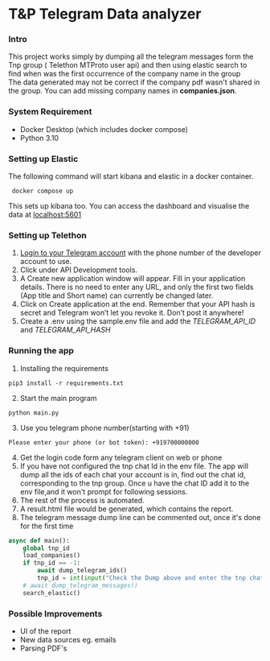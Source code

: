 
# T&P Telegram Data analyzer 

### Intro 

This project works simply by dumping all the telegram messages form the Tnp group ( Telethon MTProto user api) and 
then using elastic search to find when was the first occurrence of the company name in the group
<br>
The data generated may not be correct if the company pdf wasn't shared in the group. 
You can add missing company names in **companies.json**. 



### System Requirement 

* Docker Desktop (which includes docker compose)
* Python 3.10


### Setting up Elastic 

The following command will start kibana and elastic in a docker container.

```shell
 docker compose up
```
This sets up kibana too. You can access the dashboard and visualise the data at [localhost:5601](http://localhost:5601)


### Setting up Telethon 

1. [Login to your Telegram account](https://my.telegram.org/) with the phone number of the developer account to use.
2. Click under API Development tools.
3. A Create new application window will appear. Fill in your application details. There is no need to enter any URL, and only the first two fields (App title and Short name) can currently be changed later.
4. Click on Create application at the end. Remember that your API hash is secret and Telegram won’t let you revoke it. Don’t post it anywhere!
5. Create a .env using the sample.env file and add the _TELEGRAM_API_ID_ and _TELEGRAM_API_HASH_


### Running the app

1. Installing the requirements
 ```shell
pip3 install -r requirements.txt
```
2. Start the main program
```shell
python main.py
```
3. Use you telegram phone number(starting with +91)
```shell
Please enter your phone (or bot token): +919700000000
```
4. Get the login code form any telegram client on web or phone
5. If you have not configured the tnp chat Id in the env file. The app will dump all the ids of each chat your account is in, find out the chat id, corresponding 
to the tnp group. Once u have the chat ID add it to the env file,and it won't prompt for following sessions.
6. The rest of the process is automated.
7. A result.html file would be generated, which contains the report.
7. The telegram message dump line can be commented out, once it's done for the first time
```python
async def main():
    global tnp_id
    load_companies()
    if tnp_id == -1:
        await dump_telegram_ids()
        tnp_id = int(input("Check the Dump above and enter the tnp chat id : "))
    # await dump_telegram_messages()
    search_elastic()
```

### Possible Improvements 
* UI of the report
* New data sources eg. emails
* Parsing PDF's 